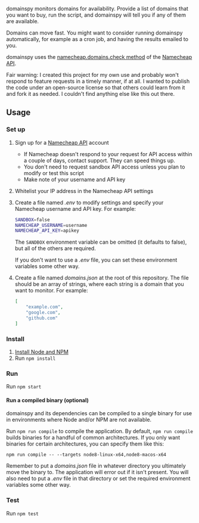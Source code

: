 domainspy monitors domains for availability. Provide a list of domains that you
want to buy, run the script, and domainspy will tell you if any of them are
available.

Domains can move fast. You might want to consider running domainspy
automatically, for example as a cron job, and having the results emailed to you.

domainspy uses the [namecheap.domains.check method](https://www.namecheap.com/support/api/methods/domains/check.aspx)
of the [Namecheap API](https://www.namecheap.com/support/api/intro.aspx).

Fair warning: I created this project for my own use and probably won't respond
to feature requests in a timely manner, if at all. I wanted to publish the code
under an open-source license so that others could learn from it and fork it as
needed. I couldn't find anything else like this out there.

## Usage

### Set up

1. Sign up for a [Namecheap API](https://www.namecheap.com/support/api/intro.aspx) account
    * If Namecheap doesn't respond to your request for API access within a
      couple of days, contact support. They can speed things up.
    * You don't need to request sandbox API access unless you plan to modify or
      test this script
    * Make note of your username and API key
2. Whitelist your IP address in the Namecheap API settings
3. Create a file named *.env* to modify settings and specify your Namecheap
   username and API key. For example:

   ```sh
   SANDBOX=false
   NAMECHEAP_USERNAME=username
   NAMECHEAP_API_KEY=apikey
   ```

   The `SANDBOX` environment variable can be omitted (it defaults to false), but
   all of the others are required.

   If you don't want to use a *.env* file, you can set these environment
   variables some other way.
4. Create a file named *domains.json* at the root of this repository. The file
   should be an array of strings, where each string is a domain that you want to
   monitor. For example:

   ```json
   [
       "example.com",
       "google.com",
       "github.com"
   ]
   ```

### Install

1. [Install Node and NPM](https://nodejs.org/en/download/)
2. Run `npm install`

### Run

Run `npm start`

#### Run a compiled binary (optional)

domainspy and its dependencies can be compiled to a single binary for use in
environments where Node and/or NPM are not available.

Run `npm run compile` to compile the application. By default, `npm run compile`
builds binaries for a handful of common architectures. If you only want binaries
for certain architectures, you can specify them like this:

`npm run compile -- --targets node8-linux-x64,node8-macos-x64`

Remember to put a *domains.json* file in whatever directory you ultimately move
the binary to. The application will error out if it isn't present. You will also
need to put a *.env* file in that directory or set the required environment
variables some other way.

### Test

Run `npm test`
